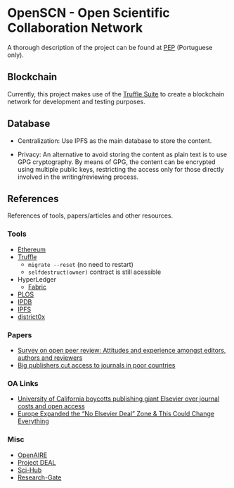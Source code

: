# OpenSCN - Open Scientific Collaboration Network

A thorough description of the project can be found at [PEP](doc/pep/dist/pep.pdf) (Portuguese only).

## Blockchain

Currently, this project makes use of the [Truffle Suite](https://truffleframework.com/truffle) to create a blockchain network for development and testing purposes.

## Database

* Centralization: Use IPFS as the main database to store the content.

* Privacy: An alternative to avoid storing the content as plain text is to use GPG cryptography. By means of GPG, the content can be encrypted using multiple public keys, restricting the access only for those directly involved in the writing/reviewing process.

## References

References of tools, papers/articles and other resources.

### Tools
* [Ethereum](https://ethereum.org/)
* [Truffle](https://truffleframework.com/truffle)
  * `migrate --reset` (no need to restart)
  * `selfdestruct(owner)` contract is still acessible
* HyperLedger
  * [Fabric](https://www.hyperledger.org/projects/fabric)
* [PLOS](https://www.plos.org/)
* [IPDB](https://ipdb.io/)
* [IPFS](https://ipfs.io/)
* [district0x](https://district0x.io/)

### Papers
* [Survey on open peer review: Attitudes and experience amongst editors, authors and reviewers](https://doi.org/10.1371/journal.pone.0189311)
* [Big publishers cut access to journals in poor countries](https://doi.org/10.1016/S0140-6736%2811%2960067-6)

### OA Links
* [University of California boycotts publishing giant Elsevier over journal costs and open access](https://www.sciencemag.org/news/2019/02/university-california-boycotts-publishing-giant-elsevier-over-journal-costs-and-open)
* [Europe Expanded the “No Elsevier Deal” Zone & This Could Change Everything](https://blogs.plos.org/absolutely-maybe/2018/07/30/europe-expanded-the-no-elsevier-deal-zone-this-could-change-everything/)

### Misc
* [OpenAIRE](https://www.openaire.eu/)
* [Project DEAL](https://www.projekt-deal.de/)
* [Sci-Hub](https://sci-hub.se/)
* [Research-Gate](https://www.researchgate.net/)

